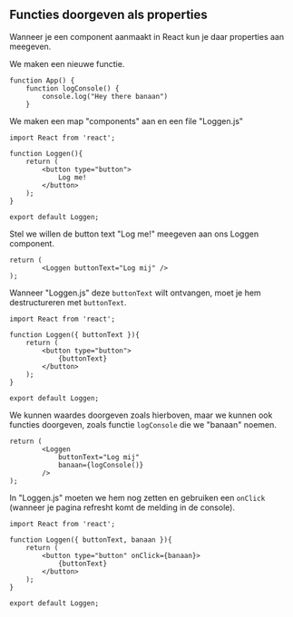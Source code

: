 ## Functies doorgeven als properties

Wanneer je een component aanmaakt in React kun je daar properties aan meegeven.

We maken een nieuwe functie.

    function App() {
        function logConsole() {
            console.log("Hey there banaan")
        }

We maken een map "components" aan en een file "Loggen.js"

    import React from 'react';

    function Loggen(){
        return (
            <button type="button">
                Log me!
            </button>
        );
    }

    export default Loggen;

Stel we willen de button text "Log me!" meegeven aan ons Loggen component.

    return (
            <Loggen buttonText="Log mij" />
    );

Wanneer "Loggen.js" deze `buttonText` wilt ontvangen, moet je hem destructureren met `buttonText`.

    import React from 'react';

    function Loggen({ buttonText }){
        return (
            <button type="button">
                {buttonText}
            </button>
        );
    }

    export default Loggen;

We kunnen waardes doorgeven zoals hierboven, maar we kunnen ook functies doorgeven, zoals functie `logConsole` die we "banaan" noemen.

    return (
            <Loggen
                buttonText="Log mij"
                banaan={logConsole()}
            />
    );

In "Loggen.js" moeten we hem nog zetten en gebruiken een `onClick` (wanneer je pagina refresht komt de melding in de console).

    import React from 'react';

    function Loggen({ buttonText, banaan }){
        return (
            <button type="button" onClick={banaan}>
                {buttonText}
            </button>
        );
    }

    export default Loggen;